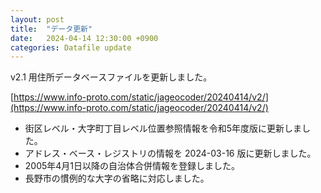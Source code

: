 ```yaml
---
layout: post
title:  "データ更新"
date:   2024-04-14 12:30:00 +0900
categories: Datafile update
---
```


v2.1 用住所データベースファイルを更新しました。

[https://www.info-proto.com/static/jageocoder/20240414/v2/](https://www.info-proto.com/static/jageocoder/20240414/v2/)

- 街区レベル・大字町丁目レベル位置参照情報を令和5年度版に更新しました。
- アドレス・ベース・レジストリの情報を 2024-03-16 版に更新しました。
- 2005年4月1日以降の自治体合併情報を登録しました。
- 長野市の慣例的な大字の省略に対応しました。
